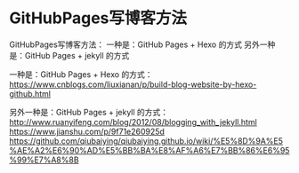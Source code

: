 # GitHubPages写博客方法

GitHubPages写博客方法：
一种是：GitHub Pages + Hexo 的方式
另外一种是：GitHub Pages + jekyll 的方式



一种是：GitHub Pages + Hexo 的方式：
https://www.cnblogs.com/liuxianan/p/build-blog-website-by-hexo-github.html





另外一种是：GitHub Pages + jekyll 的方式：
http://www.ruanyifeng.com/blog/2012/08/blogging_with_jekyll.html
https://www.jianshu.com/p/9f71e260925d
https://github.com/qiubaiying/qiubaiying.github.io/wiki/%E5%8D%9A%E5%AE%A2%E6%90%AD%E5%BB%BA%E8%AF%A6%E7%BB%86%E6%95%99%E7%A8%8B




